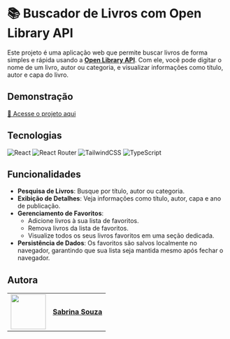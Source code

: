 # 📚 Buscador de Livros com Open Library API

Este projeto é uma aplicação web que permite buscar livros de forma simples e rápida usando a [**Open Library API**](https://openlibrary.org/developers/api). Com ele, você pode digitar o nome de um livro, autor ou categoria, e visualizar informações como título, autor e capa do livro.

## Demonstração

[🔗 Acesse o projeto aqui](https://books-project-beige.vercel.app/)

## Tecnologias 

![React](https://img.shields.io/badge/react-%2320232a.svg?style=for-the-badge&logo=react&logoColor=%2361DAFB)
![React Router](https://img.shields.io/badge/React_Router-CA4245?style=for-the-badge&logo=react-router&logoColor=white)
![TailwindCSS](https://img.shields.io/badge/tailwindcss-%2338B2AC.svg?style=for-the-badge&logo=tailwind-css&logoColor=white)
![TypeScript](https://img.shields.io/badge/typescript-%23007ACC.svg?style=for-the-badge&logo=typescript&logoColor=white)

## Funcionalidades

- **Pesquisa de Livros**: Busque por título, autor ou categoria.
- **Exibição de Detalhes**: Veja informações como título, autor, capa e ano de publicação.
- **Gerenciamento de Favoritos**:
  - Adicione livros à sua lista de favoritos.
  - Remova livros da lista de favoritos.
  - Visualize todos os seus livros favoritos em uma seção dedicada.
- **Persistência de Dados**: Os favoritos são salvos localmente no navegador, garantindo que sua lista seja mantida mesmo após fechar o navegador.

## Autora

<table>
  <tr>
    <td>
      <img width="80px" align="center" src="https://avatars.githubusercontent.com/SabrinaZ8"/>
    </td>
    <td align="left">
      <a href="https://github.com/SabrinaZ8">
         <span><b>Sabrina Souza</b></span>
      </a>
      <br>
    </td>
  </tr>
</table>
